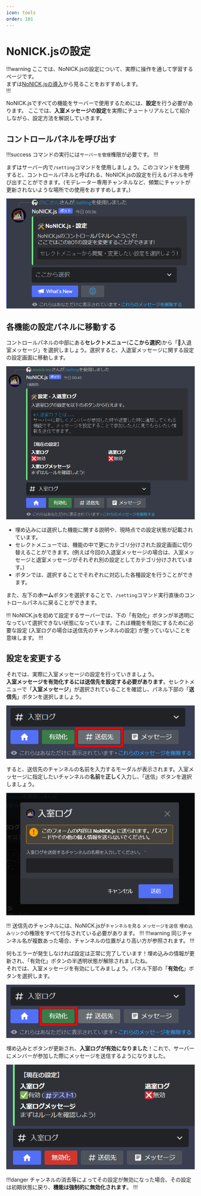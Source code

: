 ```yaml
---
icon: tools
order: 101
---
```


# NoNICK.jsの設定
!!!warning
ここでは、NoNICK.jsの設定について、実際に操作を通して学習するページです。<br>
まずは[NoNICK.jsの導入](/tutorial/introduction.md)から見ることをおすすめします。<br>
!!!

NoNICK.jsですべての機能をサーバーで使用するためには、**設定**を行う必要があります。
ここでは、**入室メッセージの設定**を実際にチュートリアルとして紹介しながら、設定方法を解説していきます。

## コントロールパネルを呼び出す
!!!success
コマンドの実行には`サーバーを管理`権限が必要です。
!!!

まずはサーバー内で`/setting`コマンドを使用しましょう。このコマンドを使用すると、コントロールパネルと呼ばれる、NoNICK.jsの設定を行えるパネルを呼び出すことができます。(モデレーター専用チャンネルなど、頻繁にチャットが更新されないような場所での使用をおすすめします。)

![](/static/tutorial/setting/1.png)

## 各機能の設定パネルに移動する
コントロールパネルの中部にある**セレクトメニュー**(**ここから選択**)から「🚪入退室メッセージ」を選択しましょう。選択すると、入退室メッセージに関する設定の設定画面に移動します。

![](/static/tutorial/setting/2.png)

* 埋め込みには選択した機能に関する説明や、現時点での設定状態が記載されています。
* セレクトメニューでは、機能の中で更にカテゴリ分けされた設定画面に切り替えることができます。(例えば今回の入退室メッセージの場合は、入室メッセージと退室メッセージがそれぞれ別の設定としてカテゴリ分けされています。)
* ボタンでは、選択することでそれぞれに対応した各種設定を行うことができます。

また、左下の**ホーム**ボタンを選択することで、`/setting`コマンド実行直後のコントロールパネルに戻ることができます。

!!!
NoNICK.jsを初めて設定するサーバーでは、下の「有効化」ボタンが半透明になっていて選択できない状態になっています。これは機能を有効にするために必要な設定 (入室ログの場合は送信先のチャンネルの設定) が整っていないことを意味します。
!!!

## 設定を変更する
それでは、実際に入室メッセージの設定を行っていきましょう。  
**入室メッセージを有効化するには送信先を設定する必要があります**。セレクトメニューで「**入室メッセージ**」が選択されていることを確認し、パネル下部の「**送信先**」ボタンを選択しましょう。

![](/static/tutorial/setting/3.png)

すると、送信先のチャンネルの名前を入力するモーダルが表示されます。入室メッセージに指定したいチャンネルの**名前**を**正しく**入力し、「送信」ボタンを選択しましょう。

![](/static/tutorial/setting/4.png)

!!!
送信先のチャンネルには、NoNICK.jsが`チャンネルを見る` `メッセージを送信` `埋め込みリンク`の権限をすべて付与されている必要があります。
!!!
!!!warning
同じチャンネル名が複数あった場合、チャンネルの位置がより高い方が参照されます。
!!!

何もエラーが発生しなければ設定は正常に完了しています！埋め込みの情報が更新され、「有効化」ボタンの半透明状態が解除されましたね。<br>
それでは、入室メッセージを有効にしてみましょう。パネル下部の「**有効化**」ボタンを選択します。

![](/static/tutorial/setting/5.png)

埋め込みとボタンが更新され、**入室ログが有効になりました**！これで、サーバーにメンバーが参加した際にメッセージを送信するようになりました。

![](/static/tutorial/setting/6.png)

!!!danger
チャンネルの消去等によってその設定が無効になった場合、その設定は初期状態に戻り、**機能は強制的に無効化されます**。
!!!